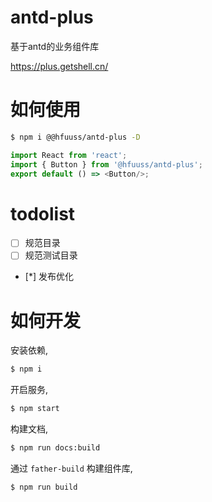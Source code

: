 # antd-plus
基于antd的业务组件库

https://plus.getshell.cn/
# 如何使用

```bash
$ npm i @@hfuuss/antd-plus -D
```

```js
import React from 'react';
import { Button } from '@hfuuss/antd-plus';
export default () => <Button/>;
```

# todolist

- [ ] 规范目录
- [ ] 规范测试目录
- [*] 发布优化

# 如何开发

安装依赖,

```bash
$ npm i
```

开启服务,

```bash
$ npm start
```

构建文档,

```bash
$ npm run docs:build
```

通过 `father-build` 构建组件库,

```bash
$ npm run build
```
